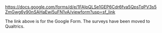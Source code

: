 https://docs.google.com/forms/d/e/1FAIpQLSe1GEP6Cdr6fva5QpsTqPV3s5ZmGwg6y90nSAHaEwi5uFN1vA/viewform?usp=sf_link

The link above is for the Google Form. The surveys have been moved to Qualtrics.